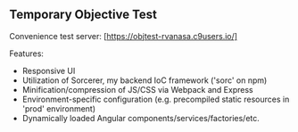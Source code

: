 ## Temporary Objective Test

Convenience test server: [https://objtest-rvanasa.c9users.io/]

Features:
- Responsive UI
- Utilization of Sorcerer, my backend IoC framework ('sorc' on npm)
- Minification/compression of JS/CSS via Webpack and Express
- Environment-specific configuration (e.g. precompiled static resources in 'prod' environment)
- Dynamically loaded Angular components/services/factories/etc.